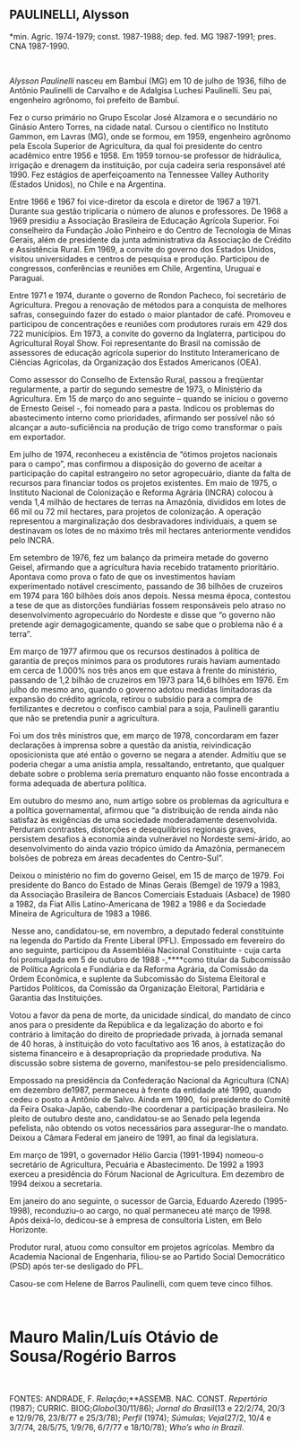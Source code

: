 PAULINELLI, Alysson
-------------------

\*min. Agric. 1974-1979; const. 1987-1988; dep. fed. MG 1987-1991; pres.
CNA 1987-1990.

 

*Alysson Paulinelli* nasceu em Bambuí (MG) em 10 de julho de 1936, filho
de Antônio Paulinelli de Carvalho e de Adalgisa Luchesi Paulinelli. Seu
pai, engenheiro agrônomo, foi prefeito de Bambuí.

Fez o curso primário no Grupo Escolar José Alzamora e o secundário no
Ginásio Antero Torres, na cidade natal. Cursou o científico no Instituto
Gammon, em Lavras (MG), onde se formou, em 1959, engenheiro agrônomo
pela Escola Superior de Agricultura, da qual foi presidente do centro
acadêmico entre 1956 e 1958. Em 1959 tornou-se professor de hidráulica,
irrigação e drenagem da instituição, por cuja cadeira seria responsável
até 1990. Fez estágios de aperfeiçoamento na Tennessee Valley Authority
(Estados Unidos), no Chile e na Argentina.

Entre 1966 e 1967 foi vice-diretor da escola e diretor de 1967 a 1971.
Durante sua gestão triplicaria o número de alunos e professores. De 1968
a 1969 presidiu a Associação Brasileira de Educação Agrícola Superior.
Foi conselheiro da Fundação João Pinheiro e do Centro de Tecnologia de
Minas Gerais, além de presidente da junta administrativa da Associação
de Crédito e Assistência Rural. Em 1969, a convite do governo dos
Estados Unidos, visitou universidades e centros de pesquisa e produção.
Participou de congressos, conferências e reuniões em Chile, Argentina,
Uruguai e Paraguai.

Entre 1971 e 1974, durante o governo de Rondon Pacheco, foi secretário
de Agricultura. Pregou a renovação de métodos para a conquista de
melhores safras, conseguindo fazer do estado o maior plantador de café.
Promoveu e participou de concentrações e reuniões com produtores rurais
em 429 dos 722 municípios. Em 1973, a convite do governo da Inglaterra,
participou do Agricultural Royal Show. Foi representante do Brasil na
comissão de assessores de educação agrícola superior do Instituto
Interamericano de Ciências Agrícolas, da Organização dos Estados
Americanos (OEA).

Como assessor do Conselho de Extensão Rural, passou a freqüentar
regularmente, a partir do segundo semestre de 1973, o Ministério da
Agricultura. Em 15 de março do ano seguinte – quando se iniciou o
governo de Ernesto Geisel -, foi nomeado para a pasta. Indicou os
problemas do abastecimento interno como prioridades, afirmando ser
possível não só alcançar a auto-suficiência na produção de trigo como
transformar o país em exportador.

Em julho de 1974, reconheceu a existência de “ótimos projetos nacionais
para o campo”, mas confirmou a disposição do governo de aceitar a
participação do capital estrangeiro no setor agropecuário, diante da
falta de recursos para financiar todos os projetos existentes. Em maio
de 1975, o Instituto Nacional de Colonização e Reforma Agrária (INCRA)
colocou à venda 1,4 milhão de hectares de terras na Amazônia, divididos
em lotes de 66 mil ou 72 mil hectares, para projetos de colonização. A
operação representou a marginalização dos desbravadores individuais, a
quem se destinavam os lotes de no máximo três mil hectares anteriormente
vendidos pelo INCRA.

Em setembro de 1976, fez um balanço da primeira metade do governo
Geisel, afirmando que a agricultura havia recebido tratamento
prioritário. Apontava como prova o fato de que os investimentos haviam
experimentado notável crescimento, passando de 36 bilhões de cruzeiros
em 1974 para 160 bilhões dois anos depois. Nessa mesma época, contestou
a tese de que as distorções fundiárias fossem responsáveis pelo atraso
no desenvolvimento agropecuário do Nordeste e disse que “o governo não
pretende agir demagogicamente, quando se sabe que o problema não é a
terra”.

Em março de 1977 afirmou que os recursos destinados à política de
garantia de preços mínimos para os produtores rurais haviam aumentado em
cerca de 1.000% nos três anos em que estava à frente do ministério,
passando de 1,2 bilhão de cruzeiros em 1973 para 14,6 bilhões em 1976.
Em julho do mesmo ano, quando o governo adotou medidas limitadoras da
expansão do crédito agrícola, retirou o subsídio para a compra de
fertilizantes e decretou o confisco cambial para a soja, Paulinelli
garantiu que não se pretendia punir a agricultura.

Foi um dos três ministros que, em março de 1978, concordaram em fazer
declarações à imprensa sobre a questão da anistia, reivindicação
oposicionista que até então o governo se negara a atender. Admitiu que
se poderia chegar a uma anistia ampla, ressaltando, entretanto, que
qualquer debate sobre o problema seria prematuro enquanto não fosse
encontrada a forma adequada de abertura política.

Em outubro do mesmo ano, num artigo sobre os problemas da agricultura e
a política governamental, afirmou que “a distribuição de renda ainda não
satisfaz às exigências de uma sociedade moderadamente desenvolvida.
Perduram contrastes, distorções e desequilíbrios regionais graves,
persistem desafios à economia ainda vulnerável no Nordeste semi-árido,
ao desenvolvimento do ainda vazio trópico úmido da Amazônia, permanecem
bolsões de pobreza em áreas decadentes do Centro-Sul”.

Deixou o ministério no fim do governo Geisel, em 15 de março de 1979.
Foi presidente do Banco do Estado de Minas Gerais (Bemge) de 1979 a
1983, da Associação Brasileira de Bancos Comerciais Estaduais (Asbace)
de 1980 a 1982, da Fiat Allis Latino-Americana de 1982 a 1986 e da
Sociedade Mineira de Agricultura de 1983 a 1986.

 Nesse ano, candidatou-se, em novembro, a deputado federal constituinte
na legenda do Partido da Frente Liberal (PFL). Empossado em fevereiro do
ano seguinte, participou da Assembléia Nacional Constituinte - cuja
carta foi promulgada em 5 de outubro de 1988 -,****como titular da
Subcomissão de Política Agrícola e Fundiária e da Reforma Agrária, da
Comissão da Ordem Econômica, e suplente da Subcomissão do Sistema
Eleitoral e Partidos Políticos, da Comissão da Organização Eleitoral,
Partidária e Garantia das Instituições.

Votou a favor da pena de morte, da unicidade sindical, do mandato de
cinco anos para o presidente da República e da legalização do aborto e
foi contrário à limitação do direito de propriedade privada, à jornada
semanal de 40 horas, à instituição do voto facultativo aos 16 anos, à
estatização do sistema financeiro e à desapropriação da propriedade
produtiva. Na discussão sobre sistema de governo, manifestou-se pelo
presidencialismo.

Empossado na presidência da Confederação Nacional da Agricultura (CNA)
em dezembro de1987, permaneceu à frente da entidade até 1990, quando
cedeu o posto a Antônio de Salvo. Ainda em 1990,  foi presidente do
Comitê da Feira Osaka-Japão, cabendo-lhe coordenar a participação
brasileira. No pleito de outubro deste ano, candidatou-se ao Senado pela
legenda pefelista, não obtendo os votos necessários para assegurar-lhe o
mandato. Deixou a Câmara Federal em janeiro de 1991, ao final da
legislatura.

Em março de 1991, o governador Hélio Garcia (1991-1994) nomeou-o
secretário de Agricultura, Pecuária e Abastecimento. De 1992 a 1993
exerceu a presidência do Fórum Nacional de Agricultura. Em dezembro de
1994 deixou a secretaria.

Em janeiro do ano seguinte, o sucessor de Garcia, Eduardo Azeredo
(1995-1998), reconduziu-o ao cargo, no qual permaneceu até março de
1998. Após deixá-lo, dedicou-se à empresa de consultoria Listen, em Belo
Horizonte.

Produtor rural, atuou como consultor em projetos agrícolas. Membro da
Academia Nacional de Engenharia, filiou-se ao Partido Social Democrático
(PSD) após ter-se desligado do PFL.

Casou-se com Helene de Barros Paulinelli, com quem teve cinco filhos.

 

Mauro Malin/Luís Otávio de Sousa/Rogério Barros
===============================================

 

FONTES: ANDRADE, F. *Relação*;**ASSEMB. NAC. CONST. *Repertório* (1987);
CURRIC. BIOG;*Globo*(30/11/86); *Jornal do* *Brasil*(13 e 22/2/74, 20/3
e 12/9/76, 23/8/77 e 25/3/78); *Perfil* (1974); *Súmulas*; *Veja*(27/2,
10/4 e 3/7/74, 28/5/75, 1/9/76, 6/7/77 e 18/10/78); *Who’s who in
Brazil*.
